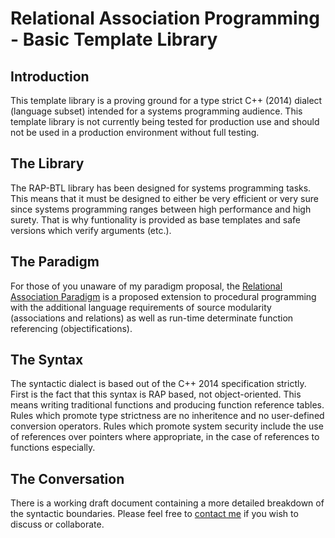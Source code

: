 # Relational Association Programming - Basic Template Library

## Introduction

This template library is a proving ground for a type strict C++ (2014) dialect 
(language subset) intended for a systems programming audience.  This template
library is not currently being tested for production use and should not be used
in a production environment without full testing.

## The Library

The RAP-BTL library has been designed for systems programming tasks.  This means
that it must be designed to either be very efficient or very sure since
systems programming ranges between high performance and high surety.  That is
why funtionality is provided as base templates and safe versions which verify 
arguments (etc.).

## The Paradigm

For those of you unaware of my paradigm proposal, the [Relational Association
Paradigm](http://github.com/ASA1976/RAP) is a proposed extension to procedural 
programming with the additional language requirements of source modularity 
(associations and relations) as well as run-time determinate function 
referencing (objectifications).

## The Syntax

The syntactic dialect is based out of the C++ 2014 specification strictly.
First is the fact that this syntax is RAP based, not object-oriented.  This 
means writing traditional functions and producing function reference tables.
Rules which promote type strictness are no inheritence and no user-defined 
conversion operators.  Rules which promote system security include the use of
references over pointers where appropriate, in the case of references to 
functions especially.

## The Conversation

There is a working draft document containing a more detailed breakdown of the 
syntactic boundaries.  Please feel free to [contact 
me](mailto:rap.paradigm@gmail.com) if you wish to discuss or collaborate.

